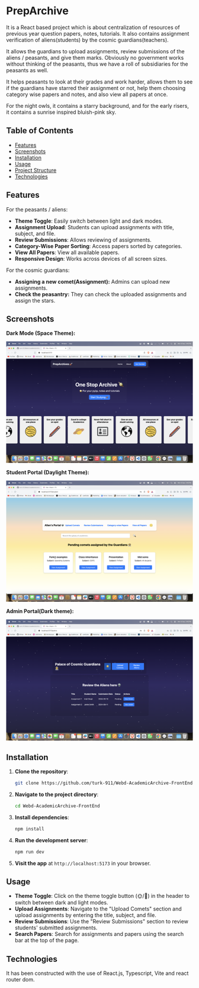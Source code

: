 # PrepArchive

It is a React based project which is about centralization of resources of previous year question papers, notes, tutorials. It also contains assignment verification of aliens(students) by the cosmic guardians(teachers).

It allows the guardians to upload assignments, review submissions of the aliens / peasants, and give them marks. Obviously no government works without thinking of the peasants, thus we have a roll of subsidiaries for the peasants as well.

It helps peasants to look at their grades and work harder, allows them to see if the guardians have starred their assignment or not, help them choosing category wise papers and notes, and also view all papers at once.

For the night owls, it contains a starry background, and for the early risers, it contains a sunrise inspired bluish-pink sky.

## Table of Contents

- [Features](#features)
- [Screenshots](#screenshots)
- [Installation](#installation)
- [Usage](#usage)
- [Project Structure](#project-structure)
- [Technologies](#technologies)

## Features

For the peasants / aliens:

- **Theme Toggle**: Easily switch between light and dark modes.
- **Assignment Upload**: Students can upload assignments with title, subject, and file.
- **Review Submissions**: Allows reviewing of assignments.
- **Category-Wise Paper Sorting**: Access papers sorted by categories.
- **View All Papers**: View all available papers.
- **Responsive Design**: Works across devices of all screen sizes.

For the cosmic guardians:

* **Assigning a new comet(Assignment):** Admins can upload new assignments.
* **Check the peasantry:** They can check the uploaded assignments and assign the stars.

## Screenshots

**Dark Mode (Space Theme):**

![1725876664223](image/README/1725876664223.png)

**Student Portal (Daylight Theme):**

![1725876689277](image/README/1725876689277.png)

**Admin Portal(Dark theme):**

![1725876709179](image/README/1725876709179.png)

## Installation

1. **Clone the repository**:

   ```bash
   git clone https://github.com/turk-911/Webd-AcademicArchive-FrontEnd.git
   ```
2. **Navigate to the project directory**:

   ```bash
   cd Webd-AcademicArchive-FrontEnd
   ```
3. **Install dependencies**:

   ```bash
   npm install
   ```
4. **Run the development server**:

   ```bash
   npm run dev
   ```
5. **Visit the app** at `http://localhost:5173` in your browser.

## Usage

- **Theme Toggle**: Click on the theme toggle button (🌞/🌝) in the header to switch between dark and light modes.
- **Upload Assignments**: Navigate to the "Upload Comets" section and upload assignments by entering the title, subject, and file.
- **Review Submissions**: Use the "Review Submissions" section to review students' submitted assignments.
- **Search Papers**: Search for assignments and papers using the search bar at the top of the page.


## Technologies

It has been constructed with the use of React.js, Typescript, Vite and react router dom.
